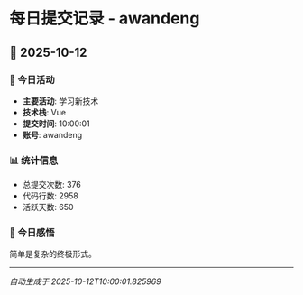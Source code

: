 # 每日提交记录 - awandeng

## 📅 2025-10-12

### 🎯 今日活动
- **主要活动**: 学习新技术
- **技术栈**: Vue
- **提交时间**: 10:00:01
- **账号**: awandeng

### 📊 统计信息
- 总提交次数: 376
- 代码行数: 2958
- 活跃天数: 650

### 💭 今日感悟
简单是复杂的终极形式。

---
*自动生成于 2025-10-12T10:00:01.825969*
